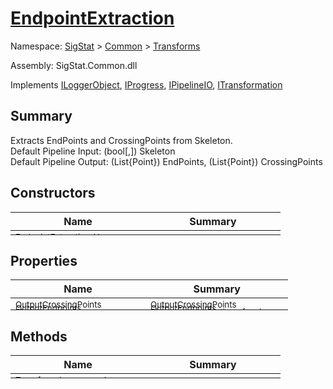 # [EndpointExtraction](./EndpointExtraction.md)

Namespace: [SigStat]() > [Common](./../README.md) > [Transforms](./README.md)

Assembly: SigStat.Common.dll

Implements [ILoggerObject](./../ILoggerObject.md), [IProgress](./../Helpers/IProgress.md), [IPipelineIO](./../Pipeline/IPipelineIO.md), [ITransformation](./../ITransformation.md)

## Summary
Extracts EndPoints and CrossingPoints from Skeleton.  <br>Default Pipeline Input: (bool[,]) Skeleton<br>Default Pipeline Output: (List{Point}) EndPoints, (List{Point}) CrossingPoints

## Constructors

| Name | Summary | 
| --- | --- | 
| <sub>EndpointExtraction (  )</sub><div style="margin: -28px 0px 0px 0px;"><img width=200/>  | <sub></sub><div style="margin: -28px 0px 0px 0px;"><img width=200/>  | <br>


## Properties

| Name | Summary | 
| --- | --- | 
| <sub>OutputCrossingPoints</sub><div style="margin: -28px 0px 0px 0px;"><img width=200/>  | <sub>OutputCrossingPoints</sub><div style="margin: -28px 0px 0px 0px;"><img width=200/>  | <br>
| <sub>OutputEndpoints</sub><div style="margin: -28px 0px 0px 0px;"><img width=200/>  | <sub>OutputEndpoints</sub><div style="margin: -28px 0px 0px 0px;"><img width=200/>  | <br>
| <sub>Skeleton</sub><div style="margin: -28px 0px 0px 0px;"><img width=200/>  | <sub>Binary representation of an image</sub><div style="margin: -28px 0px 0px 0px;"><img width=200/>  | <br>


## Methods

| Name | Summary | 
| --- | --- | 
| <sub>[Transform](./Methods/EndpointExtraction-100663588.md) ( [`Signature`](./../Signature.md) )</sub><div style="margin: -28px 0px 0px 0px;"><img width=200/>  | <sub></sub><div style="margin: -28px 0px 0px 0px;"><img width=200/>  | <br>


